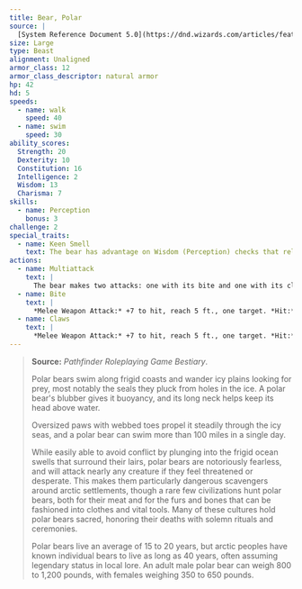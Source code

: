 ```yaml
---
title: Bear, Polar
source: |
  [System Reference Document 5.0](https://dnd.wizards.com/articles/features/systems-reference-document-srd)
size: Large
type: Beast
alignment: Unaligned
armor_class: 12
armor_class_descriptor: natural armor
hp: 42
hd: 5
speeds:
  - name: walk
    speed: 40
  - name: swim
    speed: 30
ability_scores:
  Strength: 20
  Dexterity: 10
  Constitution: 16
  Intelligence: 2
  Wisdom: 13
  Charisma: 7
skills:
  - name: Perception
    bonus: 3
challenge: 2
special_traits:
  - name: Keen Smell
    text: The bear has advantage on Wisdom (Perception) checks that rely on smell.
actions:
  - name: Multiattack
    text: |
      The bear makes two attacks: one with its bite and one with its claws.
  - name: Bite
    text: |
      *Melee Weapon Attack:* +7 to hit, reach 5 ft., one target. *Hit:* 9 (1d8 + 5) piercing damage.
  - name: Claws
    text: |
      *Melee Weapon Attack:* +7 to hit, reach 5 ft., one target. *Hit:* 12 (2d6 + 5) slashing damage.
---
```


> **Source:** *Pathfinder Roleplaying Game Bestiary*.
>
> Polar bears swim along frigid coasts and wander icy plains looking for prey, most notably the seals they pluck from holes in the ice. A polar bear's blubber gives it buoyancy, and its long neck helps keep its head above water.
>
> Oversized paws with webbed toes propel it steadily through the icy seas, and a polar bear can swim more than 100 miles in a single day.
>
> While easily able to avoid conflict by plunging into the frigid ocean swells that surround their lairs, polar bears are notoriously fearless, and will attack nearly any creature if they feel threatened or desperate. This makes them particularly dangerous scavengers around arctic settlements, though a rare few civilizations hunt polar bears, both for their meat and for the furs and bones that can be fashioned into clothes and vital tools. Many of these cultures hold polar bears sacred, honoring their deaths with solemn rituals and ceremonies.
>
> Polar bears live an average of 15 to 20 years, but arctic peoples have known individual bears to live as long as 40 years, often assuming legendary status in local lore. An adult male polar bear can weigh 800 to 1,200 pounds, with females weighing 350 to 650 pounds.
